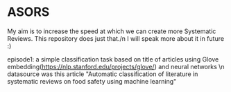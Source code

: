 # ASORS
My aim is to increase the speed at which we can create more Systematic Reviews. This repository does just that./n
I will speak more about it in future :)

episode1: a simple classification task based on title of articles using Glove embedding(https://nlp.stanford.edu/projects/glove/) and neural networks \n
          datasource was this article "Automatic classification of literature in systematic reviews on food safety using machine learning"

